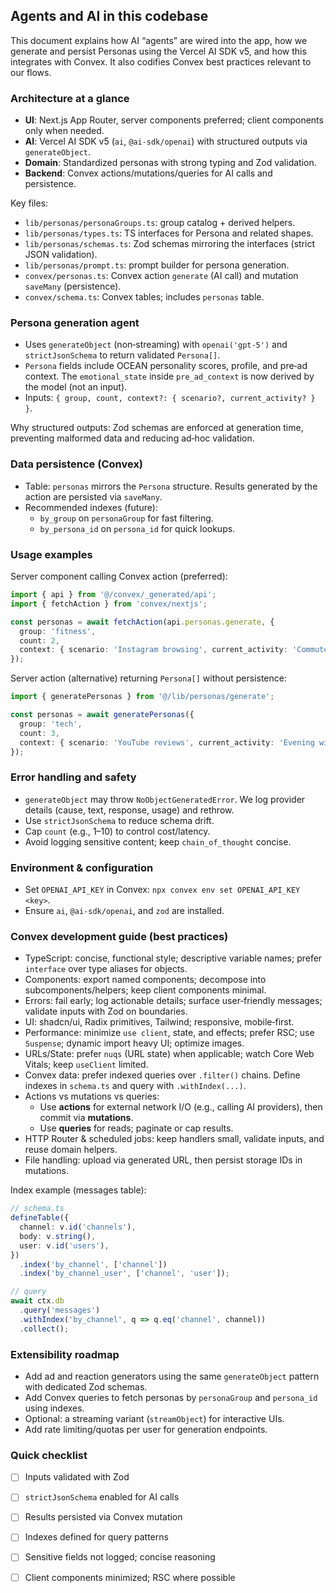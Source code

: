 ## Agents and AI in this codebase

This document explains how AI “agents” are wired into the app, how we generate and persist Personas using the Vercel AI SDK v5, and how this integrates with Convex. It also codifies Convex best practices relevant to our flows.

### Architecture at a glance
- **UI**: Next.js App Router, server components preferred; client components only when needed.
- **AI**: Vercel AI SDK v5 (`ai`, `@ai-sdk/openai`) with structured outputs via `generateObject`.
- **Domain**: Standardized personas with strong typing and Zod validation.
- **Backend**: Convex actions/mutations/queries for AI calls and persistence.

Key files:
- `lib/personas/personaGroups.ts`: group catalog + derived helpers.
- `lib/personas/types.ts`: TS interfaces for Persona and related shapes.
- `lib/personas/schemas.ts`: Zod schemas mirroring the interfaces (strict JSON validation).
- `lib/personas/prompt.ts`: prompt builder for persona generation.
- `convex/personas.ts`: Convex action `generate` (AI call) and mutation `saveMany` (persistence).
- `convex/schema.ts`: Convex tables; includes `personas` table.

### Persona generation agent
- Uses `generateObject` (non‑streaming) with `openai('gpt-5')` and `strictJsonSchema` to return validated `Persona[]`.
- `Persona` fields include OCEAN personality scores, profile, and pre‑ad context. The `emotional_state` inside `pre_ad_context` is now derived by the model (not an input).
- Inputs: `{ group, count, context?: { scenario?, current_activity? } }`.

Why structured outputs: Zod schemas are enforced at generation time, preventing malformed data and reducing ad‑hoc validation.

### Data persistence (Convex)
- Table: `personas` mirrors the `Persona` structure. Results generated by the action are persisted via `saveMany`.
- Recommended indexes (future):
  - `by_group` on `personaGroup` for fast filtering.
  - `by_persona_id` on `persona_id` for quick lookups.

### Usage examples
Server component calling Convex action (preferred):
```ts
import { api } from '@/convex/_generated/api';
import { fetchAction } from 'convex/nextjs';

const personas = await fetchAction(api.personas.generate, {
  group: 'fitness',
  count: 2,
  context: { scenario: 'Instagram browsing', current_activity: 'Commute' },
});
```

Server action (alternative) returning `Persona[]` without persistence:
```ts
import { generatePersonas } from '@/lib/personas/generate';

const personas = await generatePersonas({
  group: 'tech',
  count: 3,
  context: { scenario: 'YouTube reviews', current_activity: 'Evening wind‑down' },
});
```

### Error handling and safety
- `generateObject` may throw `NoObjectGeneratedError`. We log provider details (cause, text, response, usage) and rethrow.
- Use `strictJsonSchema` to reduce schema drift.
- Cap `count` (e.g., 1–10) to control cost/latency.
- Avoid logging sensitive content; keep `chain_of_thought` concise.

### Environment & configuration
- Set `OPENAI_API_KEY` in Convex: `npx convex env set OPENAI_API_KEY <key>`.
- Ensure `ai`, `@ai-sdk/openai`, and `zod` are installed.

### Convex development guide (best practices)
- TypeScript: concise, functional style; descriptive variable names; prefer `interface` over type aliases for objects.
- Components: export named components; decompose into subcomponents/helpers; keep client components minimal.
- Errors: fail early; log actionable details; surface user‑friendly messages; validate inputs with Zod on boundaries.
- UI: shadcn/ui, Radix primitives, Tailwind; responsive, mobile‑first.
- Performance: minimize `use client`, state, and effects; prefer RSC; use `Suspense`; dynamic import heavy UI; optimize images.
- URLs/State: prefer `nuqs` (URL state) when applicable; watch Core Web Vitals; keep `useClient` limited.
- Convex data: prefer indexed queries over `.filter()` chains. Define indexes in `schema.ts` and query with `.withIndex(...)`.
- Actions vs mutations vs queries:
  - Use **actions** for external network I/O (e.g., calling AI providers), then commit via **mutations**.
  - Use **queries** for reads; paginate or cap results.
- HTTP Router & scheduled jobs: keep handlers small, validate inputs, and reuse domain helpers.
- File handling: upload via generated URL, then persist storage IDs in mutations.

Index example (messages table):
```ts
// schema.ts
defineTable({
  channel: v.id('channels'),
  body: v.string(),
  user: v.id('users'),
})
  .index('by_channel', ['channel'])
  .index('by_channel_user', ['channel', 'user']);

// query
await ctx.db
  .query('messages')
  .withIndex('by_channel', q => q.eq('channel', channel))
  .collect();
```

### Extensibility roadmap
- Add ad and reaction generators using the same `generateObject` pattern with dedicated Zod schemas.
- Add Convex queries to fetch personas by `personaGroup` and `persona_id` using indexes.
- Optional: a streaming variant (`streamObject`) for interactive UIs.
- Add rate limiting/quotas per user for generation endpoints.

### Quick checklist
- [ ] Inputs validated with Zod
- [ ] `strictJsonSchema` enabled for AI calls
- [ ] Results persisted via Convex mutation
- [ ] Indexes defined for query patterns
- [ ] Sensitive fields not logged; concise reasoning
- [ ] Client components minimized; RSC where possible


